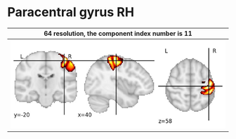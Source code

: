 # **Paracentral gyrus RH**

| 64 resolution, the component index number is 11|  
|:---:|  
| ![Component 64](../64/final/11.jpg "From component 64: Paracentral gyrus RH") |
